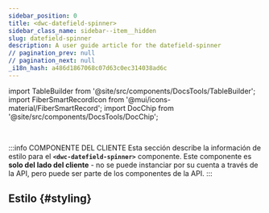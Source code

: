 ```yaml
---
sidebar_position: 0
title: <dwc-datefield-spinner>
sidebar_class_name: sidebar--item__hidden
slug: datefield-spinner
description: A user guide article for the datefield-spinner
// pagination_prev: null
// pagination_next: null
_i18n_hash: a486d1867068c07d63c0ec314038ad6c
---
```

import TableBuilder from '@site/src/components/DocsTools/TableBuilder';
import FiberSmartRecordIcon from '@mui/icons-material/FiberSmartRecord';
import DocChip from '@site/src/components/DocsTools/DocChip';

<DocChip chip='shadow' />

<br />

:::info COMPONENTE DEL CLIENTE
Esta sección describe la información de estilo para el **`<dwc-datefield-spinner>`** componente. Este componente es **solo del lado del cliente** - no se puede instanciar por su cuenta a través de la API, pero puede ser parte de los componentes de la API.
:::

## Estilo {#styling}

<TableBuilder name="dwc-datefield-spinner" clientComponent />

